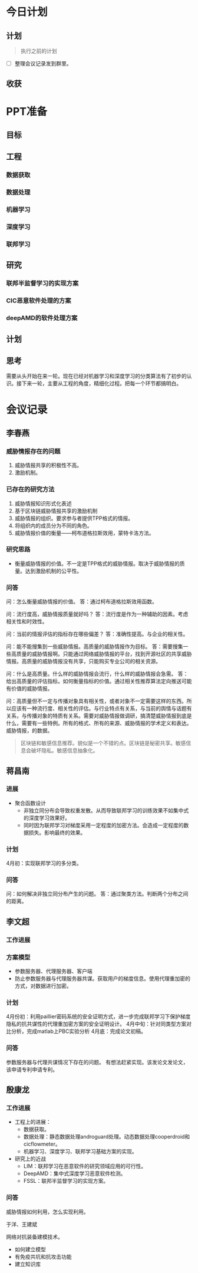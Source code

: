 # 今日计划

## 计划

> 执行之前的计划
- [ ] 整理会议记录发到群里。

## 收获


# PPT准备
## 目标

## 工程

### 数据获取

### 数据处理

### 机器学习


### 深度学习

### 联邦学习


## 研究

### 联邦半监督学习的实现方案


### CIC恶意软件处理的方案


### deepAMD的软件处理方案

## 计划

## 思考

需要从头开始在来一轮。现在已经对机器学习和深度学习的分类算法有了初步的认识。接下来一轮，主要从工程的角度，精细化过程。把每一个环节都搞明白。

# 会议记录

## 李春燕

### 威胁情报存在的问题
1. 威胁情报共享的积极性不高。
2. 激励机制。

### 已存在的研究方法
1. 威胁情报知识形式化表述
2. 基于区块链威胁情报共享的激励机制
3. 威胁情报的组织。要求参与者提供TPP格式的情报。
4. 将组织内的成员分为不同的角色。
5. 威胁情报价值的衡量——柯布道格拉斯效用，蒙特卡洛方法。

### 研究思路

* 衡量威胁情报的价值。不一定是TPP格式的威胁情报。取决于威胁情报的质量。达到激励机制的公平性。

### 问答


问：怎么衡量威胁情报的价值。
答：通过柯布道格拉斯效用函数。

问：流行度高，威胁情报质量就好吗？
答：流行度是作为一种辅助的因素。考虑相关性和时效性。

问：当前的情报评估的指标存在哪些偏差？
答：准确性提高。与企业的相关性。

问：能不能搜集到一些威胁情报。高质量的威胁情报作为目标。
答：需要搜集一些高质量的威胁情报啊。只能通过网络威胁情报的平台，找到开源社区的共享威胁情报。高质量的威胁情报没有共享，只能购买专业公司的相关资源。

问：什么是高质量。什么样的威胁情报会流行，什么样的威胁情报会急需。
答：给出高质量的评估指标。如何衡量指标的价值。通过相关性推荐算法定向推送可能有价值的威胁情报。

问：高质量但不一定与传播对象具有相关性，或者对象不一定需要这样的东西。所以应该有一种流行度、相关性的评估。与行业特点有关系，与当前的舆情与话题有关系，与传播对象的特质有关系。需要对威胁情报做调研，搞清楚威胁情报到底是什么，需要有一些特例。所有的格式、所有的来源、威胁情报的学术定义和表达。威胁情报，的数据。

> 区块链和敏感信息推荐。貌似是一个不错的点。区块链是秘密共享。敏感信息会破坏隐私。敏感信息抽象化。



## 蒋昌南

### 进展
* 聚合函数设计
  * 非独立同分布会导致权重发散。从而导致联邦学习的训练效果不如集中式的深度学习效果好。
  * 同时因为联邦学习对梯度采用一定程度的加密方法。会造成一定程度的数据损失。影响最终的效果。

### 计划

4月初：实现联邦学习的多分类。

### 问答

问：如何解决非独立同分布产生的问题。
答：通过聚类方法。判断两个分布之间的距离。


## 李文超

### 工作进展

### 方案模型

* 参数服务器、代理服务器、客户端
* 防止参数服务器与代理服务器共谋。获取用户的梯度信息。使用代理重加密的方式，对数据进行加密。


### 计划

4月份初：利用paillier密码系统的安全证明方式，进一步完成联邦学习下保护梯度隐私的抗共谋性的代理重加密方案的安全证明设计。
4月中旬：针对同类型方案对比分析，完成matlab上PBC实验分析
4月底：完成论文初稿。

### 问答

参数服务器与代理共谋情况下存在的问题。
有想法赶紧实现。该发论文发论文，该申请专利申请专利。



## 殷康龙
### 工作进展
* 工程上的进展：
  * 数据获取。
  * 数据处理：静态数据处理androguard处理。动态数据处理cooperdroid和cicflowmeter。
  * 机器学习、深度学习、联邦学习基础方案的实现。
* 研究上的近战
  * LIM：联邦学习在恶意软件的研究领域应用的可行性。
  * DeepAMD：集中式深度学习恶意软件检测。
  * FSSL：联邦半监督学习的实现方案。

### 问答

威胁情报如何利用，怎么实现利用。


于洋、王建斌

网络对抗装备建模技术。

* 如何建立模型
* 有免疫共坑和抗攻击功能
* 建立知识库